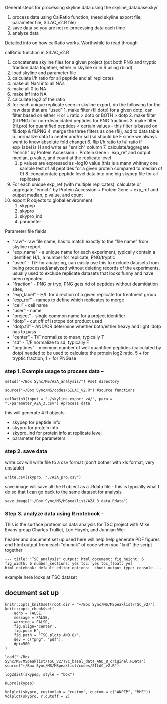General steps for processing skyline data using the skyline_database.skyr
1. process data using CalRatio function, (need skyline export file, parameter file, SILAC_v2.R file)
2. save data so you are not re-processing data each time
3. analyze data

Detailed info on how calRatio works. Worthwhile to read through

calRatio function in SILAC_v2.R
1.	concatenate skyline files for a given project (put both PNG and tryptic fraction data together, either in skyline or in R using rbind) 
2.	load skyline and parameter file
3.	 calculate l/h ratio for all peptide and all replicates
4.	 make all NaN into all NA’s
5.	 make all 0 to NA
6.	 make inf into NA   
7.	 calculate log2 of the ratio
8.	 for each unique replicate seen in skyline export, do the following for the raw data that are “used” 
    1.	 make filter (fil.dotp) for a given dotp, can filter based on either H or L ratio > dotp or BOTH > dotp
    2.	 make filter (fil.PNG) for non-deamidated peptides for PNG fractions
    3.	 make filter (fil.pro) for quantified peptides < certain values - this filter is based on fil.dotp & fil.PNG
    4.	 merge the three filters as one (fil), add to data table
    5.	 normalize data to center and/or sd (sd should be F since we always want to know absolute fold change)
    6.	 flip l/h ratio to h/l ratio if exp_label is H and write as "enrich" column
    7.	 calculate/aggregate "enrich" by Protein.Accession + Protein.Gene + exp_ref and output median, p value, and count at the replicate level
        1.	p values are expressed as -log10 value (this is a mann whitney one sample test of all peptides for a given protein compared to median of 0)
    8.  concatentate peptide level data into one big skypep file for all replicates
9.	For each unique exp_ref (with multiple replicates), calculate or aggregate "enrich" by Protein.Accession + Protein.Gene + exp_ref and output median, p value, and count
10.	export R objects to global environment
    1.	 skypep
    2.	 skypro
    3.	 skypro_ind 
    3.	 parameter

Parameter file fields
- "raw"- raw file name, has to match exactly to the “file name” from skyline report 
- "exp_name" - a unique name for each experiment, typically contain a identifier, H/L, a number for replicate, PNG/tryptic 
- "used" - T/F for analyzing, can easily use this to exclude datasets from being processed/analyzed without deleting records of the experiments, usually used to exclude replicate datasets that looks funny and have been repeated 
- "fraction" - PNG or tryp, PNG gets rid of peptides without deamidation sites,  
- "exp_label” - H/L for direction of a given replicate for treatment group 
- "exp_ref” - names to define which replicates to merge  
- "cell” - cell name 
- "user” - name 
- "project” - single common name for a project identifier 
- "dotp” - cut off of isotope dot product used 
- "dotp.fil”  - AND/OR determine whether both/either heavy and light idotp has to pass 
- "center” - T/F normalize to mean, typically T 
- “sd” - T/F normalize to sd, typically F         
- "peptides”  - minimum number of well quantified peptides (calculated by dotp) needed to be used to calculate the protein log2 ratio, 5 + for tryptic fraction, 1 + for PNGase 


### step 1. Example usage to process data – 
`setwd("~/Box Sync/MS/AZA_analysis/") #set directory`

`source("~/Box Sync/MS/codes/SILAC_v2.R") #source functions`

`calRatio3(input = "./skyline_export_v4/", para = "./parameter_AZA_3.csv") #process data`

this will generate 4 R objects 
- skypep for peptide info
- skypro for protein info
- skypro_ind for protein info at replicate level
- parameter for parameters


### step 2. save data
write.csv will write file to a csv format (don't bother with xls format, very unstable)

`write.csv(skypro, "./AZA_pro.csv")`

save.image will save all the R object as a .Rdata file - this is typcially what I do so that I can go back to the same dataset for analysis

`save.image("~/Box Sync/MS/MSpeaklist/AZA_3_data.Rdata")`


### Step 3. analyze data using R notebook - 
This is the surface proteomics data analysis for TSC project with Mike Evans group
Charles Trulliet, Loc Huynh, and Junnian Wei

header and document set up used here will help help generate PDF figures and html output from each "chunck" of code when you "knit" the script together

`---
title: "TSC_analysis"
output:
  html_document:
    fig_height: 6
    fig_width: 6
    number_sections: yes
    toc: yes
    toc_float: yes
  html_notebook: default
editor_options: 
  chunk_output_type: console
---`

example here looks at TSC dataset
## document set up
```{r setup}
knitr::opts_knit$set(root.dir = "~/Box Sync/MS/MSpeaklist/TSC_v2/")
knitr::opts_chunk$set(
    echo = FALSE,
    message = FALSE,
    warning = FALSE,
    fig.align='center',
    fig.pos='H',
    fig.path = "TSC.plots.AND.8/",
    dev = c("png", "pdf"),
    dpi=500
)
```


```{r load data}
load("~/Box Sync/MS/MSpeaklist/TSC_v2/TSC_basal_data_AND_8_original.RData")
source("~/Box Sync/MS/MSpeaklist/codes/SILAC_v2.R")
```

```{r log2 dist boxplot}
log2dist(skypep, style = "box")
```

```{r SILAC protein replicate comparison}
HLpro(skypep)
```

```{r volcano plots}
Volplot(skypro, customlab = "custom", custom = c("ANPEP", "MME"))
Volplot(skypro, r.cutoff = 2)
```

